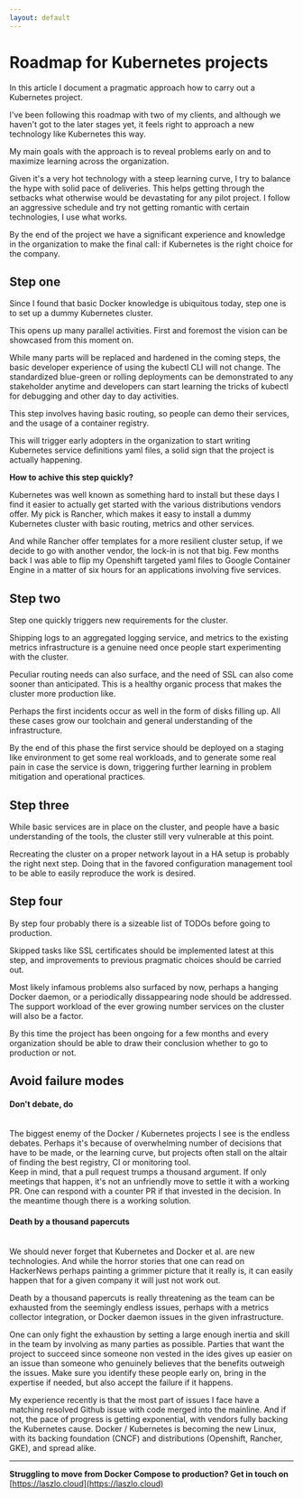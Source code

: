 ```yaml
---
layout: default
---
```


# Roadmap for Kubernetes projects

In this article I document a pragmatic approach how to carry out a Kubernetes project.

I've been following this roadmap with two of my clients, and although we haven't got to the later stages yet, it feels right to approach a new technology like Kubernetes this way.

My main goals with the approach is to reveal problems early on and to maximize learning across the organization. 

Given it's a very hot technology with a steep learning curve, I try to balance the hype with solid pace of deliveries. 
This helps getting through the setbacks what otherwise would be devastating for any pilot project.
I follow an aggressive schedule and try not getting romantic with certain technologies, I use what works.

By the end of the project we have a significant experience and knowledge in the organization to make the final call: if Kubernetes is the right choice for the company.

## Step one
Since I found that basic Docker knowledge is ubiquitous today, step one is to set up a dummy Kubernetes cluster. 

This opens up many parallel activities. First and foremost the vision can be showcased from this moment on. 

While many parts will be replaced and hardened in the coming steps, the basic developer experience of using the kubectl CLI will not change. 
The standardized blue-green or rolling deployments can be demonstrated to any stakeholder anytime and developers can start learning the tricks of kubectl for debugging and other day to day activities.

This step involves having basic routing, so people can demo their services, and the usage of a container registry.

This will trigger early adopters in the organization to start writing Kubernetes service definitions yaml files, a solid sign that the project is actually happening.

**How to achive this step quickly?**

Kubernetes was well known as something hard to install but these days I find it easier to actually get started with the various distributions vendors offer. 
My pick is Rancher, which makes it easy to install a dummy Kubernetes cluster with basic routing, metrics and other services. 

And while Rancher offer templates for a more resilient cluster setup, if we decide to go with another vendor, the lock-in is not that big.
Few months back I was able to flip my Openshift targeted yaml files to Google Container Engine in a matter of six hours for an applications involving five services.

## Step two

Step one quickly triggers new requirements for the cluster. 

Shipping logs to an aggregated logging service, and metrics to the existing metrics infrastructure is a genuine need once people start experimenting with the cluster.


Peculiar routing needs can also surface, and the need of SSL can also come sooner than anticipated. This is a healthy organic process that makes the cluster more production like. 

Perhaps the first incidents occur as well in the form of disks filling up. All these cases grow our toolchain and general understanding of the infrastructure.

By the end of this phase the first service should be deployed on a staging like environment to get some real workloads, and to generate some real pain in case the service is down, triggering further learning in problem mitigation and operational practices. 

## Step three

While basic services are in place on the cluster, and people have a basic understanding of the tools, the cluster still very vulnerable at this point.

Recreating the cluster on a proper network layout in a HA setup is probably the right next step. Doing that in the favored configuration management tool to be able to easily reproduce the work is desired.  

## Step four

By step four probably there is a sizeable list of TODOs before going to production.

Skipped tasks like SSL certificates should be implemented latest at this step, and improvements to previous pragmatic choices should be carried out.

Most likely infamous problems also surfaced by now, perhaps a hanging Docker daemon, or a periodically dissappearing node should be addressed.
The support workload of the ever growing number services on the cluster will also be a factor.

By this time the project has been ongoing for a few months and every organization should be able to draw their conclusion whether to go to production or not.

## Avoid failure modes
 
#### Don't debate, do
<br/>The biggest enemy of the Docker / Kubernetes projects I see is the endless debates. Perhaps it's because of overwhelming number of decisions that have to be made, or the learning curve, but projects often stall on the altair of finding the best registry, CI or monitoring tool.
<br/>Keep in mind, that a pull request trumps a thousand argument. If only meetings that happen, it's not an unfriendly move to settle it with a working PR. One can respond with a counter PR if that invested in the decision. In the meantime though there is a working solution.

#### Death by a thousand papercuts
<br/>We should never forget that Kubernetes and Docker et al. are new technologies. And while the horror stories that one can read on HackerNews perhaps painting a grimmer picture that it really is,
it can easily happen that for a given company it will just not work out. 

Death by a thousand papercuts is really threatening as the team can be exhausted from the seemingly endless issues, perhaps with a metrics collector integration, or Docker daemon issues in the given infrastructure.

One can only fight the exhaustion by setting a large enough inertia and skill in the team by involving as many parties as possible. Parties that want the project to succeed since someone non vested in the ides gives up easier on an issue than someone who genuinely believes that the benefits outweigh the issues.
Make sure you identify these people early on, bring in the expertise if needed, but also accept the failure if it happens.

My experience recently is that the most part of issues I face have a matching resolved Github issue with code merged into the mainline. And if not, the pace of progress is getting exponential, with vendors fully backing the Kubernetes cause. Docker / Kubernetes is becoming the new Linux, with its backing foundation (CNCF) and distributions (Openshift, Rancher, GKE), and spread alike.

---

**Struggling to move from Docker Compose to production? Get in touch on** [https://laszlo.cloud](https://laszlo.cloud)